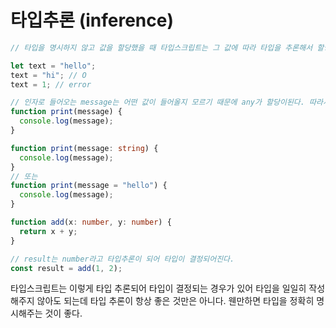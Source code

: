 # 타입추론 (inference)

```typescript
// 타입을 명시하지 않고 값을 할당했을 때 타입스크립트는 그 값에 따라 타입을 추론해서 할당하고 그 변수에 다른 타입이 들어왔을 때 에러를 보낸다.

let text = "hello";
text = "hi"; // O
text = 1; // error

// 인자로 들어오는 message는 어떤 값이 들어올지 모르기 때문에 any가 할당이된다. 따라서 타입을 명시해 주는 것이 좋다.
function print(message) {
  console.log(message);
}

function print(message: string) {
  console.log(message);
}
// 또는
function print(message = "hello") {
  console.log(message);
}
```

```typescript
function add(x: number, y: number) {
  return x + y;
}

// result는 number라고 타입추론이 되어 타입이 결정되어진다.
const result = add(1, 2);
```

타입스크립트는 이렇게 타입 추론되어 타입이 결정되는 경우가 있어 타입을 일일히 작성해주지 않아도 되는데 타입 추론이 항상 좋은 것만은 아니다.
웬만하면 타입을 정확히 명시해주는 것이 좋다.
